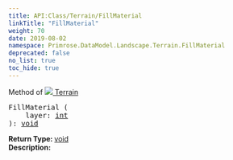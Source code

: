 ```yaml
---
title: API:Class/Terrain/FillMaterial
linkTitle: "FillMaterial"
weight: 70
date: 2019-08-02
namespace: Primrose.DataModel.Landscape.Terrain.FillMaterial
deprecated: false
no_list: true
toc_hide: true
---
```

Method of <a href="/docs/api-reference/Class/Terrain"><img src="/icons/silk/terrain.png"/>&nbsp;Terrain</a>
<pre class="method-declaration">
FillMaterial (
    layer: <a class="type" href="/docs/api-reference/System/Primitives#int32">int</a>
): <a class="type" href="/docs/api-reference/System/void">void</a></pre>
<b>Return Type: </b>
<a class="type" href="/docs/api-reference/System/void">void</a>
<br/>
<b>Description: </b>